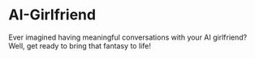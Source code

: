 # AI-Girlfriend
Ever imagined having meaningful conversations with your AI girlfriend? Well, get ready to bring that fantasy to life!
